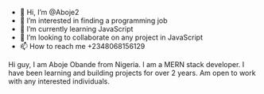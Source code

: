- 👋 Hi, I’m @Aboje2
- 👀 I’m interested in finding a programming job
- 🌱 I’m currently learning JavaScript
- 💞️ I’m looking to collaborate on any project in JavaScript
- 📫 How to reach me +2348068156129

<!---
Aboje2/Aboje2 is a ✨ special ✨ repository because its `README.md` (this file) appears on your GitHub profile.
You can click the Preview link to take a look at your changes.
--->
Hi guy, I am Aboje Obande from Nigeria. I am a MERN stack developer. I have been learning and building projects for over 2 years.
Am open to work with any interested individuals.
